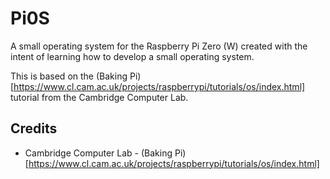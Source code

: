 # Pi0S
A small operating system for the Raspberry Pi Zero (W) created with the intent of learning how to develop a small operating system.

This is based on the (Baking Pi)[https://www.cl.cam.ac.uk/projects/raspberrypi/tutorials/os/index.html] tutorial from the Cambridge Computer Lab.

## Credits
* Cambridge Computer Lab - (Baking Pi)[https://www.cl.cam.ac.uk/projects/raspberrypi/tutorials/os/index.html]
